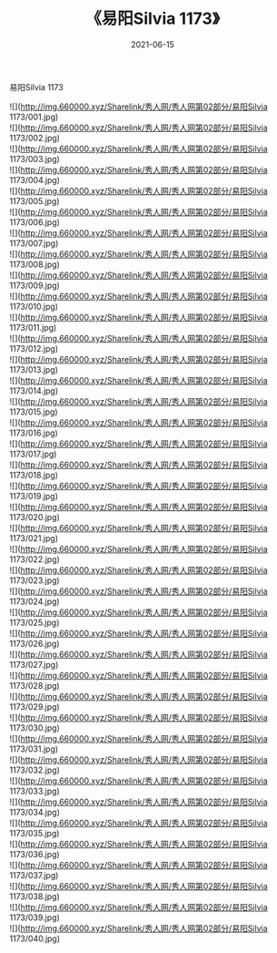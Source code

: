 ﻿---
layout: post
title:  《易阳Silvia 1173》
date:   2021-06-15
img: http://img.660000.xyz/Sharelink/秀人网/秀人网第02部分/易阳Silvia 1173/000.jpg
categories: [美女, 清纯, 唯美]
---

易阳Silvia 1173

  ![](http://img.660000.xyz/Sharelink/秀人网/秀人网第02部分/易阳Silvia 1173/001.jpg) <br> ![](http://img.660000.xyz/Sharelink/秀人网/秀人网第02部分/易阳Silvia 1173/002.jpg) <br> ![](http://img.660000.xyz/Sharelink/秀人网/秀人网第02部分/易阳Silvia 1173/003.jpg) <br> ![](http://img.660000.xyz/Sharelink/秀人网/秀人网第02部分/易阳Silvia 1173/004.jpg) <br> ![](http://img.660000.xyz/Sharelink/秀人网/秀人网第02部分/易阳Silvia 1173/005.jpg) <br> ![](http://img.660000.xyz/Sharelink/秀人网/秀人网第02部分/易阳Silvia 1173/006.jpg) <br> ![](http://img.660000.xyz/Sharelink/秀人网/秀人网第02部分/易阳Silvia 1173/007.jpg) <br> ![](http://img.660000.xyz/Sharelink/秀人网/秀人网第02部分/易阳Silvia 1173/008.jpg) <br> ![](http://img.660000.xyz/Sharelink/秀人网/秀人网第02部分/易阳Silvia 1173/009.jpg) <br> ![](http://img.660000.xyz/Sharelink/秀人网/秀人网第02部分/易阳Silvia 1173/010.jpg) <br> ![](http://img.660000.xyz/Sharelink/秀人网/秀人网第02部分/易阳Silvia 1173/011.jpg) <br> ![](http://img.660000.xyz/Sharelink/秀人网/秀人网第02部分/易阳Silvia 1173/012.jpg) <br> ![](http://img.660000.xyz/Sharelink/秀人网/秀人网第02部分/易阳Silvia 1173/013.jpg) <br> ![](http://img.660000.xyz/Sharelink/秀人网/秀人网第02部分/易阳Silvia 1173/014.jpg) <br> ![](http://img.660000.xyz/Sharelink/秀人网/秀人网第02部分/易阳Silvia 1173/015.jpg) <br> ![](http://img.660000.xyz/Sharelink/秀人网/秀人网第02部分/易阳Silvia 1173/016.jpg) <br> ![](http://img.660000.xyz/Sharelink/秀人网/秀人网第02部分/易阳Silvia 1173/017.jpg) <br> ![](http://img.660000.xyz/Sharelink/秀人网/秀人网第02部分/易阳Silvia 1173/018.jpg) <br> ![](http://img.660000.xyz/Sharelink/秀人网/秀人网第02部分/易阳Silvia 1173/019.jpg) <br> ![](http://img.660000.xyz/Sharelink/秀人网/秀人网第02部分/易阳Silvia 1173/020.jpg) <br> ![](http://img.660000.xyz/Sharelink/秀人网/秀人网第02部分/易阳Silvia 1173/021.jpg) <br> ![](http://img.660000.xyz/Sharelink/秀人网/秀人网第02部分/易阳Silvia 1173/022.jpg) <br> ![](http://img.660000.xyz/Sharelink/秀人网/秀人网第02部分/易阳Silvia 1173/023.jpg) <br> ![](http://img.660000.xyz/Sharelink/秀人网/秀人网第02部分/易阳Silvia 1173/024.jpg) <br> ![](http://img.660000.xyz/Sharelink/秀人网/秀人网第02部分/易阳Silvia 1173/025.jpg) <br> ![](http://img.660000.xyz/Sharelink/秀人网/秀人网第02部分/易阳Silvia 1173/026.jpg) <br> ![](http://img.660000.xyz/Sharelink/秀人网/秀人网第02部分/易阳Silvia 1173/027.jpg) <br> ![](http://img.660000.xyz/Sharelink/秀人网/秀人网第02部分/易阳Silvia 1173/028.jpg) <br> ![](http://img.660000.xyz/Sharelink/秀人网/秀人网第02部分/易阳Silvia 1173/029.jpg) <br> ![](http://img.660000.xyz/Sharelink/秀人网/秀人网第02部分/易阳Silvia 1173/030.jpg) <br> ![](http://img.660000.xyz/Sharelink/秀人网/秀人网第02部分/易阳Silvia 1173/031.jpg) <br> ![](http://img.660000.xyz/Sharelink/秀人网/秀人网第02部分/易阳Silvia 1173/032.jpg) <br> ![](http://img.660000.xyz/Sharelink/秀人网/秀人网第02部分/易阳Silvia 1173/033.jpg) <br> ![](http://img.660000.xyz/Sharelink/秀人网/秀人网第02部分/易阳Silvia 1173/034.jpg) <br> ![](http://img.660000.xyz/Sharelink/秀人网/秀人网第02部分/易阳Silvia 1173/035.jpg) <br> ![](http://img.660000.xyz/Sharelink/秀人网/秀人网第02部分/易阳Silvia 1173/036.jpg) <br> ![](http://img.660000.xyz/Sharelink/秀人网/秀人网第02部分/易阳Silvia 1173/037.jpg) <br> ![](http://img.660000.xyz/Sharelink/秀人网/秀人网第02部分/易阳Silvia 1173/038.jpg) <br> ![](http://img.660000.xyz/Sharelink/秀人网/秀人网第02部分/易阳Silvia 1173/039.jpg) <br> ![](http://img.660000.xyz/Sharelink/秀人网/秀人网第02部分/易阳Silvia 1173/040.jpg) <br>